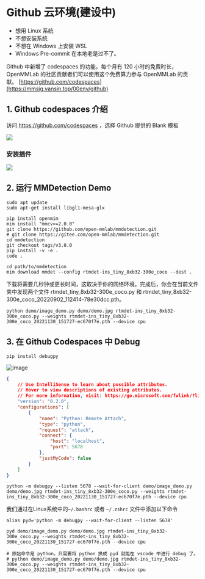 # Github 云环境(建设中)





* 想用 Linux 系统
* 不想安装系统
* 不想在 Windows 上安装 WSL
* Windows Pre-commit 在本地老是过不了。

Github 中新增了 codespaces 的功能，每个月有 120 小时的免费时长，OpenMMLab 的社区贡献者们可以使用这个免费算力参与 OpenMMLab 的贡献。 [https://github.com/codespaces](https://mmsig.vansin.top/00env/github)

## 1. Github codespaces 介绍

访问 https://github.com/codespaces ，选择 Github 提供的 Blank 模板

![](https://github.com/open-mmlab/OpenMMLabCamp/assets/25839884/4ffabfa1-912a-4e01-8bae-006372cebe81)

### 安装插件

![](https://github.com/open-mmlab/OpenMMLabCamp/assets/25839884/c9142f91-a7cb-49f0-b65e-575ca4f772dc)

## 2. 运行 MMDetection Demo

```shell
sudo apt update
sudo apt-get install libgl1-mesa-glx
```

```shell
pip install openmim
mim install "mmcv>=2.0.0"
git clone https://github.com/open-mmlab/mmdetection.git
# git clone https://gitee.com/open-mmlab/mmdetection.git
cd mmdetection
git checkout tags/v3.0.0
pip install -v -e .
code .
```

```shell
cd path/to/mmdetection
mim download mmdet --config rtmdet-ins_tiny_8xb32-300e_coco --dest .
```

下载将需要几秒钟或更长时间，这取决于你的网络环境。完成后，你会在当前文件夹中发现两个文件 rtmdet\_tiny\_8xb32-300e\_coco.py 和 rtmdet\_tiny\_8xb32-300e\_coco\_20220902\_112414-78e30dcc.pth。

```shell
python demo/image_demo.py demo/demo.jpg rtmdet-ins_tiny_8xb32-300e_coco.py --weights rtmdet-ins_tiny_8xb32-300e_coco_20221130_151727-ec670f7e.pth --device cpu
```

## 3. 在 Github Codespaces 中 Debug

```shell
pip install debugpy
```

![image](https://github.com/open-mmlab/OpenMMLabCamp/assets/25839884/feb3a916-4be0-43b0-b097-71ddd265cf2f)

```json
{
    // Use IntelliSense to learn about possible attributes.
    // Hover to view descriptions of existing attributes.
    // For more information, visit: https://go.microsoft.com/fwlink/?linkid=830387
    "version": "0.2.0",
    "configurations": [
        {
            "name": "Python: Remote Attach",
            "type": "python",
            "request": "attach",
            "connect": {
                "host": "localhost",
                "port": 5678
            },
            "justMyCode": false
        }
    ]
}
```

```shell
python -m debugpy --listen 5678 --wait-for-client demo/image_demo.py demo/demo.jpg rtmdet-ins_tiny_8xb32-300e_coco.py --weights rtmdet-ins_tiny_8xb32-300e_coco_20221130_151727-ec670f7e.pth --device cpu
```

我们通过在Linux系统中的`~/.bashrc` 或者 `~/.zshrc` 文件中添加以下命令

```shell
alias pyd='python -m debugpy --wait-for-client --listen 5678'
```

```shell
pyd demo/image_demo.py demo/demo.jpg rtmdet-ins_tiny_8xb32-300e_coco.py --weights rtmdet-ins_tiny_8xb32-300e_coco_20221130_151727-ec670f7e.pth --device cpu

# 原始命令是 python，只需要将 python 换成 pyd 就能在 vscode 中进行 debug 了。
# python demo/image_demo.py demo/demo.jpg rtmdet-ins_tiny_8xb32-300e_coco.py --weights rtmdet-ins_tiny_8xb32-300e_coco_20221130_151727-ec670f7e.pth --device cpu
```

